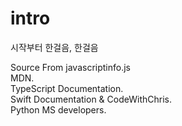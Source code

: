 # intro  
시작부터 한걸음, 한걸음  
  
Source From
javascriptinfo.js  
MDN.  
TypeScript Documentation.  
Swift Documentation & CodeWithChris.  
Python MS developers.  